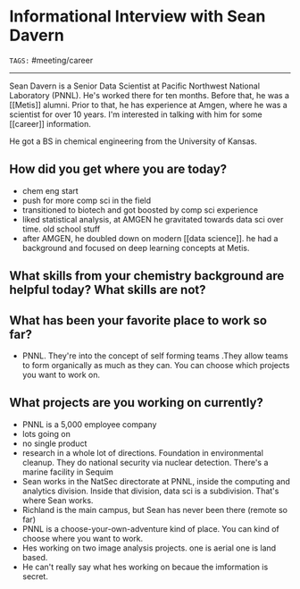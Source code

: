 # Informational Interview with Sean Davern
`TAGS:` #meeting/career

---
Sean Davern is a Senior Data Scientist at Pacific Northwest National Laboratory (PNNL). He's worked there for ten months. Before that, he was a [[Metis]] alumni. Prior to that, he has experience at Amgen, where he was a scientist for over 10 years. I'm interested in talking with him for some [[career]] information.

He got a BS in chemical engineering from the University of Kansas. 

## How did you get where you are today?
- chem eng start
- push for more comp sci in the field
- transitioned to biotech and got boosted by comp sci experience
- liked statistical analysis, at AMGEN he gravitated towards data sci over time. old school stuff
- after AMGEN, he doubled down on modern [[data science]]. he had a background and focused on deep learning concepts at Metis. 

## What skills from your chemistry background are helpful today? What skills are not?


## What has been your favorite place to work so far?
- PNNL. They're into the concept of self forming teams .They allow teams to form organically as much as they can. You can choose which projects you want to work on. 

## What projects are you working on currently?
- PNNL is a 5,000 employee company
- lots going on
- no single product
- research in a whole lot of directions. Foundation in environmental cleanup. They do national security via nuclear detection. There's a marine facility in Sequim
- Sean works in the NatSec directorate at PNNL, inside the computing and analytics division. Inside that division, data sci is a subdivision. That's where Sean works. 
- Richland is the main campus, but Sean has never been there (remote so far)
- PNNL is a choose-your-own-adventure kind of place. You can kind of choose where you want to work. 
- Hes working on two image analysis projects. one is aerial one is land based. 
- He can't really say what hes working on becaue the imformation is secret. 